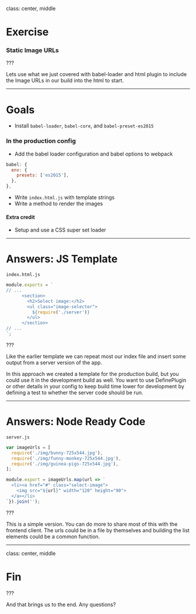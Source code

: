 class: center, middle

# Exercise

### Static Image URLs

???

Lets use what we just covered with babel-loader and html plugin to include the Image URLs in our build into the html to start.

---

# Goals

- Install `babel-loader`, `babel-core`, and `babel-preset-es2015`

### In the production config

- Add the babel loader configuration and babel options to webpack

```js
babel: {
  env: {
    presets: ['es2015'],
  },
},
```
- Write `index.html.js` with template strings
- Write a method to render the images

#### Extra credit

- Setup and use a CSS super set loader

---

# Answers: JS Template

`index.html.js`

```js
module.exports = `
// ...
      <section>
        <h2>Select image:</h2>
        <ul class="image-selector">
          ${require('./server')}
        </ul>
      </section>
// ...
`;
```

???

Like the earlier template we can repeat most our index file and insert some output from a server version of the app.

In this approach we created a template for the production build, but you could use it in the development build as well. You want to use DefinePlugin or other details in your config to keep build time lower for development by defining a test to whether the server code should be run.

---

# Answers: Node Ready Code

`server.js`

```js
var imageUrls = [
  require('./img/bunny-725x544.jpg'),
  require('./img/funny-monkey-725x544.jpg'),
  require('./img/guinea-pigs-725x544.jpg'),
];

module.export = imageUrls.map(url => `
  <li><a href="#" class="select-image">
    <img src="${url}" width="120" height="90">
  </a></li>
`}).join('');
```

???

This is a simple version. You can do more to share most of this with the frontend client. The urls could be in a file by themselves and building the list elements could be a common function.

---

class: center, middle

# Fin

???

And that brings us to the end. Any questions?
